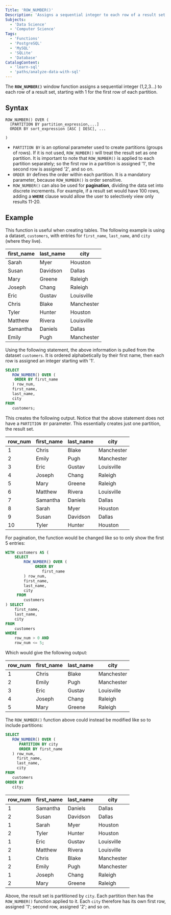 ```yaml
---
Title: 'ROW_NUMBER()'
Description: 'Assigns a sequential integer to each row of a result set.'
Subjects:
  - 'Data Science'
  - 'Computer Science'
Tags:
  - 'Functions'
  - 'PostgreSQL'
  - 'MySQL'
  - 'SQLite'
  - 'Database'
CatalogContent:
  - 'learn-sql'
  - 'paths/analyze-data-with-sql'
---
```


The **`ROW_NUMBER()`** window function assigns a sequential integer (1,2,3...) to each row of a result set, starting with 1 for the first row of each partition.

## Syntax

```pseudo
ROW_NUMBER() OVER (
  [PARTITION BY partition_expression,...]
  ORDER BY sort_expression [ASC | DESC], ...

)
```


* `PARTITION BY` is an optional parameter used to create partitions (groups of rows). If it is not used, `ROW_NUMBER()` will treat the result set as one partition. It is important to note that `ROW_NUMBER()` is applied to each partition separately; so the first row in a partition is assigned '1', the second row is assigned '2', and so on.
* `ORDER BY` defines the order within each partition. It is a mandatory parameter, because `ROW_NUMBER()` is order sensitive.
* `ROW_NUMBER()` can also be used for **pagination**, dividing the data set into discrete increments. For example, if a result set would have 100 rows, adding a **`WHERE`** clause would allow the user to selectively view only results 11-20.

## Example

This function is useful when creating tables. The following example is using a dataset, `customers`, with entries for `first_name`, `last_name`, and `city` (where they live).

| first_name | last_name | city         |
| ---        | ---       | ---          |
| Sarah      | Myer      | Houston      |
| Susan      | Davidson  | Dallas       |
| Mary       | Greene    | Raleigh      |
| Joseph     | Chang     | Raleigh      |
| Eric       | Gustav    | Louisville   |
| Chris      | Blake     | Manchester   |
| Tyler      | Hunter    | Houston      |
| Matthew    | Rivera    | Louisville   |
| Samantha   | Daniels   | Dallas       |
| Emily      | Pugh      | Manchester   |

Using the following statement, the above information is pulled from the dataset `customers`. It is ordered alphabetically by their first name, then each row is assigned an integer starting with '1'.

```sql
SELECT 
   ROW_NUMBER() OVER (
	ORDER BY first_name
   ) row_num,
   first_name, 
   last_name, 
   city
FROM 
   customers;
```

This creates the following output. Notice that the above statement does not have a `PARTITION BY` parameter. This essentially creates just one partition, the result set.

| row_num | first_name | last_name | city        |
| ---     | ---        | ---       | ---         |
| 1       | Chris      | Blake     | Manchester  |
| 2       | Emily      | Pugh      | Manchester  |
| 3       | Eric       | Gustav    | Louisville  |
| 4       | Joseph     | Chang     | Raleigh     |
| 5       | Mary       | Greene    | Raleigh     |
| 6       | Matthew    | Rivera    | Louisville  |
| 7       | Samantha   | Daniels   | Dallas      |
| 8       | Sarah      | Myer      | Houston     |
| 9       | Susan      | Davidson  | Dallas      |
| 10      | Tyler      | Hunter    | Houston     |

For pagination, the function would be changed like so to only show the first 5 entries:

```sql
WITH customers AS (
    SELECT 
        ROW_NUMBER() OVER (
             ORDER BY 
                first_name
        ) row_num, 
        first_name, 
        last_name,
        city
     FROM 
        customers
) SELECT 
    first_name, 
    last_name,
    city
FROM 
    customers
WHERE 
    row_num > 0 AND 
    row_num <= 5;
```


Which would give the following output:

| row_num | first_name | last_name | city        |
| ---     | ---        | ---       | ---         |
| 1       | Chris      | Blake     | Manchester  |
| 2       | Emily      | Pugh      | Manchester  |
| 3       | Eric       | Gustav    | Louisville  |
| 4       | Joseph     | Chang     | Raleigh     |
| 5       | Mary       | Greene    | Raleigh     |

The `ROW_NUMBER()` function above could instead be modified like so to include partitions:

```sql
SELECT 
   ROW_NUMBER() OVER (
      PARTITION BY city
      ORDER BY first_name
   ) row_num,
     first_name, 
     last_name, 
     city
FROM 
   customers
ORDER BY 
   city;
```

| row_num | first_name | last_name | city        |
| ---     | ---        | ---       | ---         |
| 1       | Samantha   | Daniels   | Dallas      |
| 2       | Susan      | Davidson  | Dallas      |
| 1       | Sarah      | Myer      | Houston     |
| 2       | Tyler      | Hunter    | Houston     |
| 1       | Eric       | Gustav    | Louisville  |
| 2       | Matthew    | Rivera    | Louisville  |
| 1       | Chris      | Blake     | Manchester  |
| 2       | Emily      | Pugh      | Manchester  |
| 1       | Joseph     | Chang     | Raleigh     |
| 2       | Mary       | Greene    | Raleigh     |

Above, the result set is partitioned by `city`. Each partition then has the `ROW_NUMBER()` function applied to it. Each `city` therefore has its own first row, assigned '1'; second row, assigned '2'; and so on.
